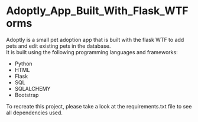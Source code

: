 # Adoptly_App_Built_With_Flask_WTForms
Adoptly is a small pet adoption app that is built with the flask WTF to add pets and edit existing pets in the database.  
It is built using the following programming languages and frameworks:  
- Python
- HTML
- Flask
- SQL
- SQLALCHEMY
- Bootstrap 
  
To recreate this project, please take a look at the requirements.txt file to see all dependencies used.
